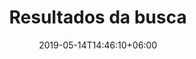 ---
title: "Resultados da busca"
date: 2019-05-14T14:46:10+06:00
description: "This is meta description"
---